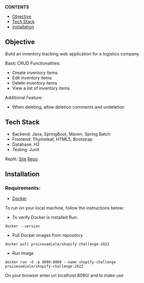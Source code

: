 

**CONTENTS**

- [Objective](#objective)
- [Tech Stack](#tech-stack)
- [Installation](#installation)


## Objective

Build an inventory tracking web application for a logistics company

Basic CRUD Functionalities:

- Create inventory items
- Edit inventory items
- Delete inventory items
- View a list of inventory items

Additional Feature:

- When deleting, allow deletion comments and undeletion

## Tech Stack

- Backend: Java, SpringBoot, Maven, Spring Batch
- Frontend: Thymeleaf, HTML5, Bootstrap
- Database: H2
- Testing: Junit


Replit: [Site](https://shopify-challenge-2022.praiseuadiale.repl.co/)
[Repo](https://replit.com/@PraiseUadiale/shopify-challenge-2022#.replit)

## Installation
### Requirements:
- [Docker](https://docs.docker.com/get-docker/)

To run  on your local machine, follow the instructions below:

- To verify Docker is installed Run: 
```
docker --version
```
- Pull Docker images from repository

```
docker pull praiseuadiale/shopify-challenge-2022
```

- Run Image

```
docker run -d -p 8080:8080 --name shopify-challenge praiseuadiale/shopify-challenge-2022
```

On your browser enter url localhost:8080/ and to make use

